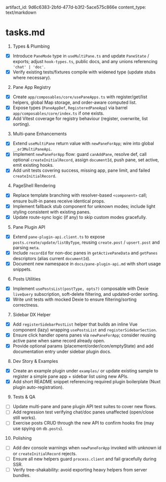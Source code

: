 artifact_id: 9d6c6383-2bfd-477d-b3f2-5ace575c866e
content_type: text/markdown

# tasks.md

1. Types & Plumbing

-   [x] Introduce `PaneMode` type in `useMultiPane.ts` and update `PaneState` / exports; adjust `hook-types.ts`, public docs, and any unions referencing `'chat' | 'doc'`.
-   [x] Verify existing tests/fixtures compile with widened type (update stubs where necessary).

2. Pane App Registry

-   [x] Create `app/composables/core/usePaneApps.ts` with register/get/list helpers, global Map storage, and order-aware computed list.
-   [x] Expose types (`PaneAppDef`, `RegisteredPaneApp`) via barrel `app/composables/core/index.ts` if one exists.
-   [x] Add Vitest coverage for registry behaviour (register, overwrite, list sorting).

3. Multi-pane Enhancements

-   [x] Extend `useMultiPane` return value with `newPaneForApp`; wire into global `__or3MultiPaneApi`.
-   [x] Implement `newPaneForApp` flow: guard `canAddPane`, resolve def, call optional `createInitialRecord`, assign `documentId`, push pane, set active, emit existing hooks.
-   [x] Add unit tests covering success, missing app, pane limit, and failed `createInitialRecord`.

4. PageShell Rendering

-   [x] Replace template branching with resolver-based `<component>` call; ensure built-in panes receive identical props.
-   [x] Implement fallback stub component for unknown modes; include light styling consistent with existing panes.
-   [x] Update route-sync logic (if any) to skip custom modes gracefully.

5. Pane Plugin API

-   [x] Extend `pane-plugin-api.client.ts` to expose `posts.create/update/listByType`, reusing `create.post` / `upsert.post` and parsing `meta`.
-   [x] Include `recordId` for non-doc panes in `getActivePaneData` and `getPanes` descriptors (alias current `documentId`).
-   [x] Document new namespace in `docs/pane-plugin-api.md` with short usage snippets.

6. Posts Utilities

-   [x] Implement `usePostsList(postType, opts?)` composable with Dexie `liveQuery` subscription, soft-delete filtering, and updated-order sorting.
-   [x] Write unit tests with mocked Dexie to ensure filtering/sorting correctness.

7. Sidebar DX Helper

-   [x] Add `registerSidebarPostList` helper that builds an inline Vue component (lazy) wrapping `usePostsList` and `registerSidebarSection`.
-   [x] Ensure click handler opens panes via `newPaneForApp`; consider reusing active pane when same record already open.
-   [x] Provide optional params (placement/order/icon/emptyState) and add documentation entry under sidebar plugin docs.

8. Dev Story & Examples

-   [x] Create an example plugin under `examples/` or update existing sample to register a simple pane app + sidebar list using new APIs.
-   [x] Add short README snippet referencing required plugin boilerplate (Nuxt plugin auto-registration).

9. Tests & QA

-   [ ] Update multi-pane and pane plugin API test suites to cover new flows.
-   [ ] Add regression test verifying chat/doc panes unaffected (open/close still works).
-   [ ] Exercise posts CRUD through the new API to confirm hooks fire (may use spying on `db.posts`).

10. Polishing

-   [ ] Add dev console warnings when `newPaneForApp` invoked with unknown id or `createInitialRecord` rejects.
-   [ ] Ensure all new helpers guard `process.client` and fail gracefully during SSR.
-   [ ] Verify tree-shakability: avoid exporting heavy helpers from server bundles.
